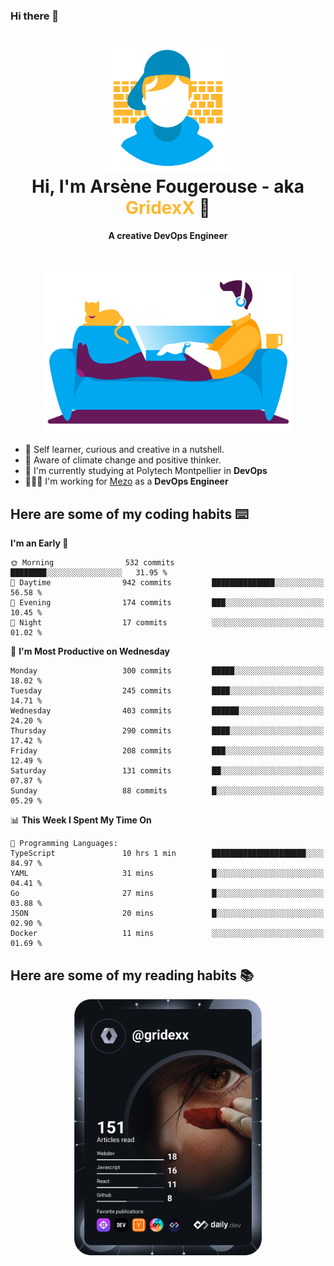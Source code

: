 ### Hi there 👋

<!--
**GridexX/gridexx** is a ✨ _special_ ✨ repository because its `README.md` (this file) appears on your GitHub profile.

Here are some ideas to get you started:

- 🔭 I’m currently working on ...
- 🌱 I’m currently learning ...
- 👯 I’m looking to collaborate on ...
- 🤔 I’m looking for help with ...
- 💬 Ask me about ...
- 📫 How to reach me: ...
- 😄 Pronouns: ...
- ⚡ Fun fact: ...
-->


<!-- Header -->
<h1 align="center">
  <img src="./images/user_profile.png" width="200">
  <br>
  Hi, I'm Arsène Fougerouse - aka <span style="color:#ffb72e">GridexX</span> 👋
</h1>


<p align="center">
  <b>A creative DevOps Engineer </b>
</p>
<br/>
<p align="center">
  <img src="./images/man_couch.png" width="400">
</p>

- 🎨 Self learner, curious and creative in a nutshell. 
- 🌱 Aware of climate change and positive thinker.
- 📕 I'm currently studying at Polytech Montpellier in **DevOps**
- 👨🏻‍💻 I'm working for [Mezo](https://meso-lr.umontpellier.fr/) as a **DevOps Engineer**


## Here are some of my coding habits ⌨️

<!-- Add a section about tech and Ops stack
  Like this one : https://github.com/Xanthus58#-tech-stack
-->
<!--START_SECTION:waka-->
**I'm an Early 🐤** 

```text
🌞 Morning                532 commits         ████████░░░░░░░░░░░░░░░░░   31.95 % 
🌆 Daytime                942 commits         ██████████████░░░░░░░░░░░   56.58 % 
🌃 Evening                174 commits         ███░░░░░░░░░░░░░░░░░░░░░░   10.45 % 
🌙 Night                  17 commits          ░░░░░░░░░░░░░░░░░░░░░░░░░   01.02 % 
```
📅 **I'm Most Productive on Wednesday** 

```text
Monday                   300 commits         █████░░░░░░░░░░░░░░░░░░░░   18.02 % 
Tuesday                  245 commits         ████░░░░░░░░░░░░░░░░░░░░░   14.71 % 
Wednesday                403 commits         ██████░░░░░░░░░░░░░░░░░░░   24.20 % 
Thursday                 290 commits         ████░░░░░░░░░░░░░░░░░░░░░   17.42 % 
Friday                   208 commits         ███░░░░░░░░░░░░░░░░░░░░░░   12.49 % 
Saturday                 131 commits         ██░░░░░░░░░░░░░░░░░░░░░░░   07.87 % 
Sunday                   88 commits          █░░░░░░░░░░░░░░░░░░░░░░░░   05.29 % 
```


📊 **This Week I Spent My Time On** 

```text
💬 Programming Languages: 
TypeScript               10 hrs 1 min        █████████████████████░░░░   84.97 % 
YAML                     31 mins             █░░░░░░░░░░░░░░░░░░░░░░░░   04.41 % 
Go                       27 mins             █░░░░░░░░░░░░░░░░░░░░░░░░   03.88 % 
JSON                     20 mins             █░░░░░░░░░░░░░░░░░░░░░░░░   02.90 % 
Docker                   11 mins             ░░░░░░░░░░░░░░░░░░░░░░░░░   01.69 % 
```


<!--END_SECTION:waka-->

## Here are some of my reading habits 📚
<div  align="center">
  <img src="./images/devcard.svg" width="300">
</div>

